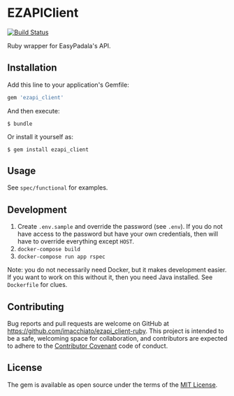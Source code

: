 # EZAPIClient

[![Build Status](https://travis-ci.org/imacchiato/ezapi_client-ruby.svg?branch=master)](https://travis-ci.org/imacchiato/ezapi_client-ruby)

Ruby wrapper for EasyPadala's API.

## Installation

Add this line to your application's Gemfile:

```ruby
gem 'ezapi_client'
```

And then execute:

    $ bundle

Or install it yourself as:

    $ gem install ezapi_client

## Usage

See `spec/functional` for examples.

## Development

1. Create `.env.sample` and override the password (see `.env`). If you do not have access to the password but have your own credentials, then will have to override everything except `HOST`.
2. `docker-compose build`
3. `docker-compose run app rspec`

Note: you do not necessarily need Docker, but it makes development easier. If you want to work on this without it, then you need Java installed. See `Dockerfile` for clues.

## Contributing

Bug reports and pull requests are welcome on GitHub at https://github.com/imacchiato/ezapi_client-ruby. This project is intended to be a safe, welcoming space for collaboration, and contributors are expected to adhere to the [Contributor Covenant](http://contributor-covenant.org) code of conduct.

## License

The gem is available as open source under the terms of the [MIT License](http://opensource.org/licenses/MIT).
